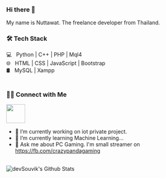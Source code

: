 ### Hi there 👋
My name is Nuttawat. The freelance developer from Thailand. 



<h3>🛠 Tech Stack</h3>
💻 &nbsp; Python | C++ | PHP | Mql4 <br>
🌐 &nbsp; HTML | CSS | JavaScript | Bootstrap <br>
🛢 &nbsp; MySQL | Xampp <br>
<br>

<h3> 🤝🏻 Connect with Me </h3>
<p align="left">
 <a href="https://twitter.com/nut039" target="_blank" ><img src="https://img.icons8.com/plasticine/100/000000/twitter.png" width="50" /></a>  </p>

- 🔭 I’m currently working on iot private project.
- 🌱 I’m currently learning Machine Learning...
- 💬 Ask me about PC Gaming. I'm small streamer on https://fb.com/crazypandagaming

<!--[![Top Langs](https://github-readme-stats.vercel.app/api/top-langs/?username=NutCrazypanda&layout=compact&text_color=daf7dc&bg_color=151515)](https://github.com/NutCrazypanda/github-readme-stats) -->

<br>

<img align="center" src="https://github-readme-stats.vercel.app/api?username=NutCrazypanda&include_all_commits=true&count_private=true&show_icons=true&line_height=20&title_color=7A7ADB&icon_color=2234AE&text_color=D3D3D3&bg_color=0,000000,130F40" alt="devSouvik's Github Stats">

</br>
